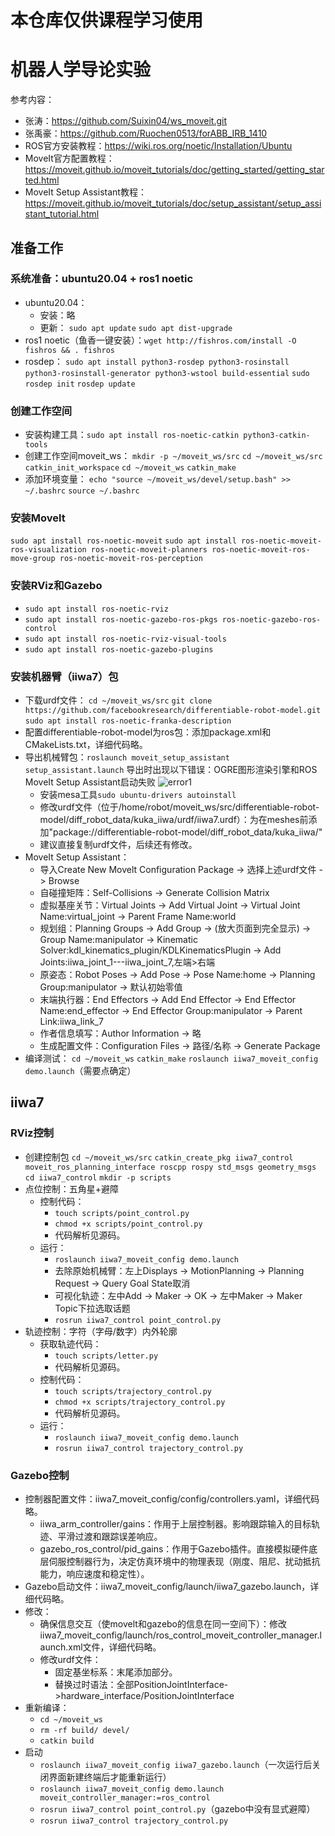 # 本仓库仅供课程学习使用
# 机器人学导论实验
参考内容：
- 张涛：https://github.com/Suixin04/ws_moveit.git
- 张禹豪：https://github.com/Ruochen0513/forABB_IRB_1410
- ROS官方安装教程：https://wiki.ros.org/noetic/Installation/Ubuntu
- MoveIt官方配置教程：https://moveit.github.io/moveit_tutorials/doc/getting_started/getting_started.html
- MoveIt Setup Assistant教程：https://moveit.github.io/moveit_tutorials/doc/setup_assistant/setup_assistant_tutorial.html
## 准备工作
### 系统准备：ubuntu20.04 + ros1 noetic
- ubuntu20.04：
  - 安装：略
  - 更新：
    ```sudo apt update```
    ```sudo apt dist-upgrade```  
- ros1 noetic（鱼香一键安装）：```wget http://fishros.com/install -O fishros && . fishros```
- rosdep：
  ```sudo apt install python3-rosdep python3-rosinstall python3-rosinstall-generator python3-wstool build-essential```
  ```sudo rosdep init```
  ```rosdep update```
### 创建工作空间
- 安装构建工具：```sudo apt install ros-noetic-catkin python3-catkin-tools```
- 创建工作空间moveit_ws：
  ```mkdir -p ~/moveit_ws/src```
  ```cd ~/moveit_ws/src```
  ```catkin_init_workspace```
  ```cd ~/moveit_ws```
  ```catkin_make```
- 添加环境变量：
  ```echo "source ~/moveit_ws/devel/setup.bash" >> ~/.bashrc```
  ```source ~/.bashrc```
### 安装Movelt
  ```sudo apt install ros-noetic-moveit```
  ```sudo apt install ros-noetic-moveit-ros-visualization ros-noetic-moveit-planners ros-noetic-moveit-ros-move-group ros-noetic-moveit-ros-perception```
### 安装RViz和Gazebo
- ```sudo apt install ros-noetic-rviz```
- ```sudo apt install ros-noetic-gazebo-ros-pkgs ros-noetic-gazebo-ros-control```
- ```sudo apt install ros-noetic-rviz-visual-tools```
- ```sudo apt install ros-noetic-gazebo-plugins```
### 安装机器臂（iiwa7）包 
- 下载urdf文件：
  ```cd ~/moveit_ws/src```
  ```git clone https://github.com/facebookresearch/differentiable-robot-model.git```
  ```sudo apt install ros-noetic-franka-description```
- 配置differentiable-robot-model为ros包：添加package.xml和CMakeLists.txt，详细代码略。
- 导出机械臂包：```roslaunch moveit_setup_assistant setup_assistant.launch```
  导出时出现以下错误：OGRE图形渲染引擎和ROS MoveIt Setup Assistant启动失败
  ![error1](./figure/error1.png)
  - 安装mesa工具```sudo ubuntu-drivers autoinstall```
  - 修改urdf文件（位于/home/robot/moveit_ws/src/differentiable-robot-model/diff_robot_data/kuka_iiwa/urdf/iiwa7.urdf）：为<mesh filename="meshes/iiwa7/x/x"/>在meshes前添加"package://differentiable-robot-model/diff_robot_data/kuka_iiwa/"
  - 建议直接复制urdf文件，后续还有修改。
- MoveIt Setup Assistant：
  - 导入Create New Movelt Configuration Package -> 选择上述urdf文件 -> Browse
  - 自碰撞矩阵：Self-Collisions -> Generate Collision Matrix
  - 虚拟基座关节：Virtual Joints -> Add Virtual Joint -> Virtual Joint Name:virtual_joint -> Parent Frame Name:world
  - 规划组：Planning Groups -> Add Group -> (放大页面到完全显示) -> Group Name:manipulator -> Kinematic Solver:kdl_kinematics_plugin/KDLKinematicsPlugin -> Add Joints:iiwa_joint_1---iiwa_joint_7,左端>右端
  - 原姿态：Robot Poses -> Add Pose -> Pose Name:home -> Planning Group:manipulator -> 默认初始零值
  - 末端执行器：End Effectors -> Add End Effector -> End Effector Name:end_effector -> End Effector Group:manipulator -> Parent Link:iiwa_link_7
  - 作者信息填写：Author Information -> 略
  - 生成配置文件：Configuration Files -> 路径/名称 -> Generate Package
- 编译测试：
  ```cd ~/moveit_ws```
  ```catkin_make```
  ```roslaunch iiwa7_moveit_config demo.launch```（需要点确定）
## iiwa7
### RViz控制
- 创建控制包
  ```cd ~/moveit_ws/src```
  ```catkin_create_pkg iiwa7_control moveit_ros_planning_interface roscpp rospy std_msgs geometry_msgs```
  ```cd iiwa7_control```
  ```mkdir -p scripts```
- 点位控制：五角星+避障
  - 控制代码：
    - ```touch scripts/point_control.py```
    - ```chmod +x scripts/point_control.py```
    - 代码解析见源码。
  - 运行：
    - ```roslaunch iiwa7_moveit_config demo.launch```
    - 去除原始机械臂：左上Displays -> MotionPlanning -> Planning Request -> Query Goal State取消
    - 可视化轨迹：左中Add -> Maker -> OK -> 左中Maker -> Maker Topic下拉选取话题
    - ```rosrun iiwa7_control point_control.py```
- 轨迹控制：字符（字母/数字）内外轮廓
  - 获取轨迹代码：
    - ```touch scripts/letter.py```
    - 代码解析见源码。
  - 控制代码：
    - ```touch scripts/trajectory_control.py```
    - ```chmod +x scripts/trajectory_control.py```
    - 代码解析见源码。
  - 运行：
    - ```roslaunch iiwa7_moveit_config demo.launch```
    - ```rosrun iiwa7_control trajectory_control.py```
### Gazebo控制
- 控制器配置文件：iiwa7_moveit_config/config/controllers.yaml，详细代码略。
  - iiwa_arm_controller/gains：作用于上层控制器。影响跟踪输入的目标轨迹、平滑过渡和跟踪误差响应。
  - gazebo_ros_control/pid_gains：作用于Gazebo插件。直接模拟硬件底层伺服控制器行为，决定仿真环境中的物理表现（刚度、阻尼、扰动抵抗能力，响应速度和稳定性）。
- Gazebo启动文件：iiwa7_moveit_config/launch/iiwa7_gazebo.launch，详细代码略。
- 修改：
  - 确保信息交互（使movelt和gazebo的信息在同一空间下）：修改iiwa7_moveit_config/launch/ros_control_moveit_controller_manager.launch.xml文件，详细代码略。
  - 修改urdf文件：
    - 固定基坐标系：末尾添加部分。
    - 替换过时语法：全部<hardwareInterface>PositionJointInterface</hardwareInterface>-><hardwareInterface>hardware_interface/PositionJointInterface</hardwareInterface>
- 重新编译：
  - ```cd ~/moveit_ws```
  - ```rm -rf build/ devel/```
  - ```catkin build```
- 启动
  - ```roslaunch iiwa7_moveit_config iiwa7_gazebo.launch```（一次运行后关闭界面新建终端后才能重新运行）
  - ```roslaunch iiwa7_moveit_config demo.launch moveit_controller_manager:=ros_control```
  - ```rosrun iiwa7_control point_control.py```（gazebo中没有显式避障）
  - ```rosrun iiwa7_control trajectory_control.py```